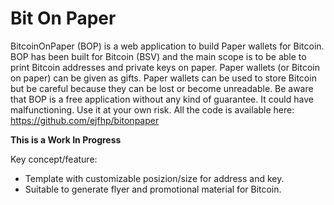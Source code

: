 # Bit On Paper

BitcoinOnPaper (BOP) is a web application to build Paper wallets for Bitcoin.
BOP has been built for Bitcoin (BSV) and the main scope is to be able to print Bitcoin addresses and private keys on paper.
Paper wallets (or Bitcoin on paper) can be given as gifts.
Paper wallets can be used to store Bitcoin but be careful because they can be lost or become unreadable.
Be aware that BOP is a free application without any kind of guarantee. It could have malfunctioning. Use it at your own risk. All the code is available here: https://github.com/ejfhp/bitonpaper

**This is a Work In Progress**

Key concept/feature:

- Template with customizable posizion/size for address and key.
- Suitable to generate flyer and promotional material for Bitcoin.

